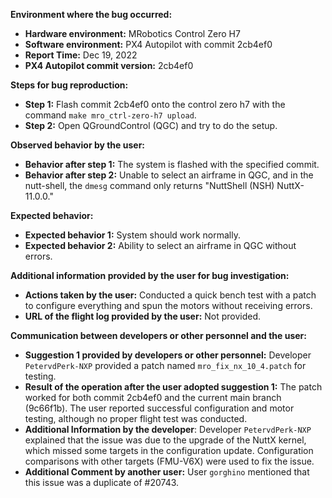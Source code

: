 **Environment where the bug occurred:**

- **Hardware environment:** MRobotics Control Zero H7
- **Software environment:** PX4 Autopilot with commit 2cb4ef0
- **Report Time:** Dec 19, 2022
- **PX4 Autopilot commit version:** 2cb4ef0

**Steps for bug reproduction:**

- **Step 1:** Flash commit 2cb4ef0 onto the control zero h7 with the command `make mro_ctrl-zero-h7 upload`.
- **Step 2:** Open QGroundControl (QGC) and try to do the setup.

**Observed behavior by the user:**

- **Behavior after step 1:** The system is flashed with the specified commit.
- **Behavior after step 2:** Unable to select an airframe in QGC, and in the nutt-shell, the `dmesg` command only returns "NuttShell (NSH) NuttX-11.0.0."

**Expected behavior:**

- **Expected behavior 1:** System should work normally.
- **Expected behavior 2:** Ability to select an airframe in QGC without errors.

**Additional information provided by the user for bug investigation:**

- **Actions taken by the user:** Conducted a quick bench test with a patch to configure everything and spun the motors without receiving errors.
- **URL of the flight log provided by the user:** Not provided.

**Communication between developers or other personnel and the user:**

- **Suggestion 1 provided by developers or other personnel:** Developer `PetervdPerk-NXP` provided a patch named `mro_fix_nx_10_4.patch` for testing.
- **Result of the operation after the user adopted suggestion 1:** The patch worked for both commit 2cb4ef0 and the current main branch (9c66f1b). The user reported successful configuration and motor testing, although no proper flight test was conducted.
- **Additional Information by the developer**: Developer `PetervdPerk-NXP` explained that the issue was due to the upgrade of the NuttX kernel, which missed some targets in the configuration update. Configuration comparisons with other targets (FMU-V6X) were used to fix the issue.
- **Additional Comment by another user:** User `gorghino` mentioned that this issue was a duplicate of #20743.
